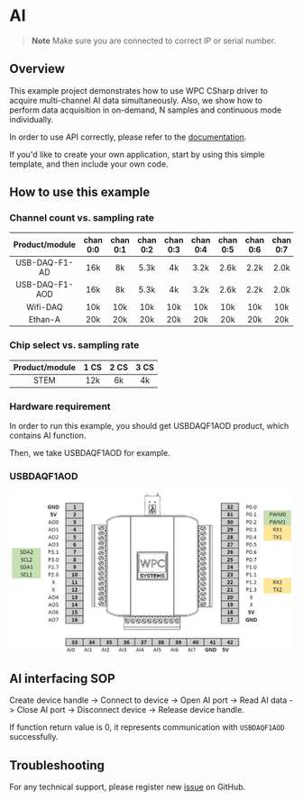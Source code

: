 # AI
> **Note**
> Make sure you are connected to correct IP or serial number.

## Overview

This example project demonstrates how to use WPC CSharp driver to acquire multi-channel AI data simultaneously.
Also, we show how to perform data acquisition in on-demand, N samples and continuous mode individually.

In order to use API correctly, please refer to the [documentation](https://wpc-systems-ltd.github.io/WPC_CSharp_driver_release/).

If you'd like to create your own application, start by using this simple template, and then include your own code.

## How to use this example

### Channel count vs. sampling rate

| Product/module  |chan 0:0|chan 0:1|chan 0:2|chan 0:3|chan 0:4|chan 0:5|chan 0:6|chan 0:7|
|:---------------:|:------:|:------:|:------:|:------:|:------:|:------:|:------:|:------:|
| USB-DAQ-F1-AD   | 16k    | 8k     | 5.3k   | 4k     | 3.2k   | 2.6k   | 2.2k   | 2.0k   |
| USB-DAQ-F1-AOD  | 16k    | 8k     | 5.3k   | 4k     | 3.2k   | 2.6k   | 2.2k   | 2.0k   |
| Wifi-DAQ        | 10k    | 10k    | 10k    | 10k    | 10k    | 10k    | 10k    | 10k    |
| Ethan-A         | 20k    | 20k    | 20k    | 20k    | 20k    | 20k    | 20k    | 20k    |

### Chip select vs. sampling rate

| Product/module  |1 CS|2 CS|3 CS|
|:---------------:|:--:|:--:|:--:|
| STEM            |12k |6k  |4k  |

### Hardware requirement

In order to run this example, you should get USBDAQF1AOD product, which contains AI function.

Then, we take USBDAQF1AOD for example.

### USBDAQF1AOD

<img src="https://github.com/WPC-Systems-Ltd/WPC_CSharp_driver_release/blob/main/Reference/Pinouts/pinout-USBDAQF1AOD.JPG" alt="drawing" width="600"/>

## AI interfacing SOP

Create device handle -> Connect to device -> Open AI port -> Read AI data -> Close AI port -> Disconnect device -> Release device handle.

If function return value is 0, it represents communication with `USBDAQF1AOD` successfully.

## Troubleshooting

For any technical support, please register new [issue](https://github.com/WPC-Systems-Ltd/WPC_CSharp_driver_release/issues) on GitHub.